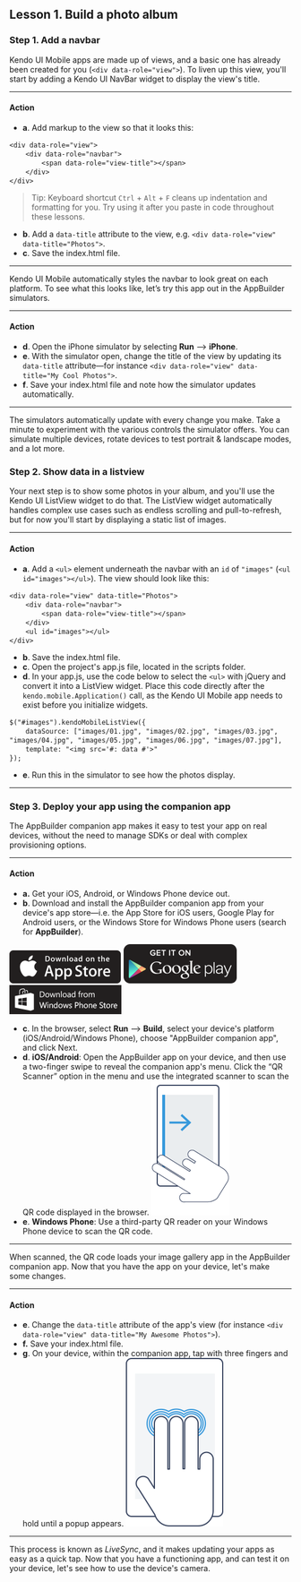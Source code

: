 ## Lesson 1. Build a photo album

### Step 1. Add a navbar

Kendo UI Mobile apps are made up of views, and a basic one has already been created for you (`<div data-role="view">`). To liven up this view, you'll start by adding a Kendo UI NavBar widget to display the view's title.

<hr data-action="start" />

#### Action

* **a**. Add markup to the view so that it looks this:
```
<div data-role="view">
    <div data-role="navbar">
        <span data-role="view-title"></span>
    </div>
</div>
```

> Tip: Keyboard shortcut `Ctrl` + `Alt` + `F` cleans up indentation and formatting for you. Try using it after you paste in code throughout these lessons.

* **b**. Add a `data-title` attribute to the view, e.g. `<div data-role="view" data-title="Photos">`.
* **c**. Save the index.html file.

<hr data-action="end" />

Kendo UI Mobile automatically styles the navbar to look great on each platform. To see what this looks like, let’s try this app out in the AppBuilder simulators.

<hr data-action="start" />

#### Action

* **d**. Open the iPhone simulator by selecting **Run** --> **iPhone**.
* **e**. With the simulator open, change the title of the view by updating its `data-title` attribute—for instance `<div data-role="view" data-title="My Cool Photos">`.
* **f**. Save your index.html file and note how the simulator updates automatically.

<hr data-action="end" />

The simulators automatically update with every change you make. Take a minute to experiment with the various controls the simulator offers. You can simulate multiple devices, rotate devices to test portrait & landscape modes, and a lot more.

### Step 2. Show data in a listview

Your next step is to show some photos in your album, and you'll use the Kendo UI ListView widget to do that. The ListView widget automatically handles complex use cases such as endless scrolling and pull-to-refresh, but for now you'll start by displaying a static list of images.

<hr data-action="start" />

#### Action

* **a**. Add a `<ul>` element underneath the navbar with an `id` of `"images"` (`<ul id="images"></ul>`). The view should look like this:
```
<div data-role="view" data-title="Photos">
    <div data-role="navbar">
        <span data-role="view-title"></span>
    </div>
    <ul id="images"></ul>
</div>
```
* **b**. Save the index.html file.
* **c**. Open the project's app.js file, located in the scripts folder.
* **d**. In your app.js, use the code below to select the `<ul>` with jQuery and convert it into a ListView widget. Place this code directly after the `kendo.mobile.Application()` call, as the Kendo UI Mobile app needs to exist before you initialize widgets.
```
$("#images").kendoMobileListView({
    dataSource: ["images/01.jpg", "images/02.jpg", "images/03.jpg", "images/04.jpg", "images/05.jpg", "images/06.jpg", "images/07.jpg"],
    template: "<img src='#: data #'>"
});
```
* **e**. Run this in the simulator to see how the photos display.

<hr data-action="end" />

### Step 3. Deploy your app using the companion app

The AppBuilder companion app makes it easy to test your app on real devices, without the need to manage SDKs or deal with complex provisioning options.

<hr data-action="start" />

#### Action

* **a.** Get your iOS, Android, or Windows Phone device out.
* **b**. Download and install the AppBuilder companion app from your device's app store—i.e. the App Store for iOS users, Google Play for Android users, or the Windows Store for Windows Phone users (search for **AppBuilder**).

[![iOS app store](images/app-store-icon.png)](https://itunes.apple.com/us/app/telerik-appbuilder/id527547398?mt=8)
[![Google Play](images/google-play-icon.png)](https://play.google.com/store/apps/details?id=com.telerik.AppBuilder&hl=en)
[![Windows Phone Store](images/windows-phone-store-icon.png)](https://www.windowsphone.com/en-us/store/app/appbuilder/0171d46b-b5f2-43d9-a36b-0a78c9692aab?signin=true)

* **c**. In the browser, select **Run** --> **Build**, select your device's platform (iOS/Android/Windows Phone), choose "AppBuilder companion app", and click Next.
* **d**. **iOS/Android**: Open the AppBuilder app on your device, and then use a two-finger swipe to reveal the companion app's menu. Click the “QR Scanner” option in the menu and use the integrated scanner to scan the QR code displayed in the browser.
![Using a two-finger swipe on your device](images/swipe.png)
* **e**. **Windows Phone**: Use a third-party QR reader on your Windows Phone device to scan the QR code.

<hr data-action="end" />

When scanned, the QR code loads your image gallery app in the AppBuilder companion app. Now that you have the app on your device, let's make some changes.

<hr data-action="start" />

#### Action

* **e**. Change the `data-title` attribute of the app's view (for instance `<div data-role="view" data-title="My Awesome Photos">`).
* **f.** Save your index.html file.
* **g**. On your device, within the companion app, tap with three fingers and hold until a popup appears.
![Using a three-finger refresh on your device](images/three-finger-tap.png)

<hr data-action="end" />

This process is known as *LiveSync*, and it makes updating your apps as easy as a quick tap. Now that you have a functioning app, and can test it on your device, let's see how to use the device's camera.
